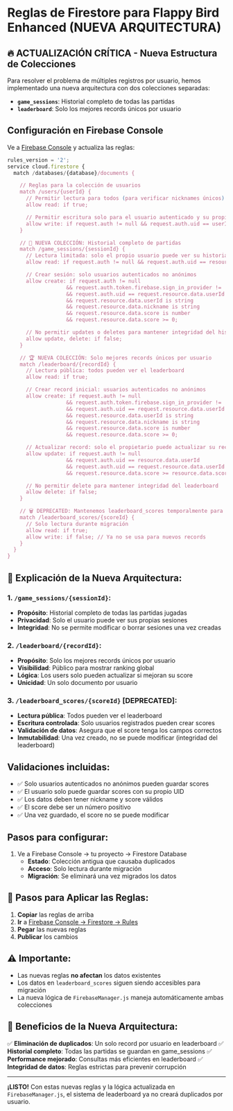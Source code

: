 # Reglas de Firestore para Flappy Bird Enhanced (NUEVA ARQUITECTURA)

## 🔥 ACTUALIZACIÓN CRÍTICA - Nueva Estructura de Colecciones

Para resolver el problema de múltiples registros por usuario, hemos implementado una nueva arquitectura con dos colecciones separadas:

- **`game_sessions`**: Historial completo de todas las partidas
- **`leaderboard`**: Solo los mejores records únicos por usuario

## Configuración en Firebase Console

Ve a [Firebase Console](https://console.firebase.google.com/project/flappy-bird-enhanced/firestore/rules) y actualiza las reglas:

```javascript
rules_version = '2';
service cloud.firestore {
  match /databases/{database}/documents {

    // Reglas para la colección de usuarios
    match /users/{userId} {
      // Permitir lectura para todos (para verificar nicknames únicos)
      allow read: if true;

      // Permitir escritura solo para el usuario autenticado y su propio documento
      allow write: if request.auth != null && request.auth.uid == userId;
    }

    // 🎯 NUEVA COLECCIÓN: Historial completo de partidas
    match /game_sessions/{sessionId} {
      // Lectura limitada: solo el propio usuario puede ver su historial
      allow read: if request.auth != null && request.auth.uid == resource.data.userId;

      // Crear sesión: solo usuarios autenticados no anónimos
      allow create: if request.auth != null
                   && request.auth.token.firebase.sign_in_provider != 'anonymous'
                   && request.auth.uid == request.resource.data.userId
                   && request.resource.data.userId is string
                   && request.resource.data.nickname is string
                   && request.resource.data.score is number
                   && request.resource.data.score >= 0;

      // No permitir updates o deletes para mantener integridad del historial
      allow update, delete: if false;
    }

    // 🏆 NUEVA COLECCIÓN: Solo mejores records únicos por usuario
    match /leaderboard/{recordId} {
      // Lectura pública: todos pueden ver el leaderboard
      allow read: if true;

      // Crear record inicial: usuarios autenticados no anónimos
      allow create: if request.auth != null
                   && request.auth.token.firebase.sign_in_provider != 'anonymous'
                   && request.auth.uid == request.resource.data.userId
                   && request.resource.data.userId is string
                   && request.resource.data.nickname is string
                   && request.resource.data.score is number
                   && request.resource.data.score >= 0;

      // Actualizar record: solo el propietario puede actualizar su record
      allow update: if request.auth != null
                   && request.auth.uid == resource.data.userId
                   && request.auth.uid == request.resource.data.userId
                   && request.resource.data.score >= resource.data.score; // Solo si mejora

      // No permitir delete para mantener integridad del leaderboard
      allow delete: if false;
    }

    // 🗑️ DEPRECATED: Mantenemos leaderboard_scores temporalmente para migración
    match /leaderboard_scores/{scoreId} {
      // Solo lectura durante migración
      allow read: if true;
      allow write: if false; // Ya no se usa para nuevos records
    }
  }
}
```

## 🎯 Explicación de la Nueva Arquitectura:

### 1. **`/game_sessions/{sessionId}`**:

- **Propósito**: Historial completo de todas las partidas jugadas
- **Privacidad**: Solo el usuario puede ver sus propias sesiones
- **Integridad**: No se permite modificar o borrar sesiones una vez creadas

### 2. **`/leaderboard/{recordId}`**:

- **Propósito**: Solo los mejores records únicos por usuario
- **Visibilidad**: Público para mostrar ranking global
- **Lógica**: Los users solo pueden actualizar si mejoran su score
- **Unicidad**: Un solo documento por usuario

### 3. **`/leaderboard_scores/{scoreId}` [DEPRECATED]**:

- **Lectura pública**: Todos pueden ver el leaderboard
- **Escritura controlada**: Solo usuarios registrados pueden crear scores
- **Validación de datos**: Asegura que el score tenga los campos correctos
- **Inmutabilidad**: Una vez creado, no se puede modificar (integridad del leaderboard)

## Validaciones incluidas:

- ✅ Solo usuarios autenticados no anónimos pueden guardar scores
- ✅ El usuario solo puede guardar scores con su propio UID
- ✅ Los datos deben tener nickname y score válidos
- ✅ El score debe ser un número positivo
- ✅ Una vez guardado, el score no se puede modificar

## Pasos para configurar:

1. Ve a Firebase Console → tu proyecto → Firestore Database
   - **Estado**: Colección antigua que causaba duplicados
   - **Acceso**: Solo lectura durante migración
   - **Migración**: Se eliminará una vez migrados los datos

## 🔧 Pasos para Aplicar las Reglas:

1. **Copiar** las reglas de arriba
2. **Ir** a [Firebase Console → Firestore → Rules](https://console.firebase.google.com/project/flappy-bird-enhanced/firestore/rules)
3. **Pegar** las nuevas reglas
4. **Publicar** los cambios

## ⚠️ Importante:

- Las nuevas reglas **no afectan** los datos existentes
- Los datos en `leaderboard_scores` siguen siendo accesibles para migración
- La nueva lógica de `FirebaseManager.js` maneja automáticamente ambas colecciones

## 🎯 Beneficios de la Nueva Arquitectura:

✅ **Eliminación de duplicados**: Un solo record por usuario en leaderboard
✅ **Historial completo**: Todas las partidas se guardan en game_sessions
✅ **Performance mejorado**: Consultas más eficientes en leaderboard
✅ **Integridad de datos**: Reglas estrictas para prevenir corrupción

---

**¡LISTO!** Con estas nuevas reglas y la lógica actualizada en `FirebaseManager.js`, el sistema de leaderboard ya no creará duplicados por usuario.
